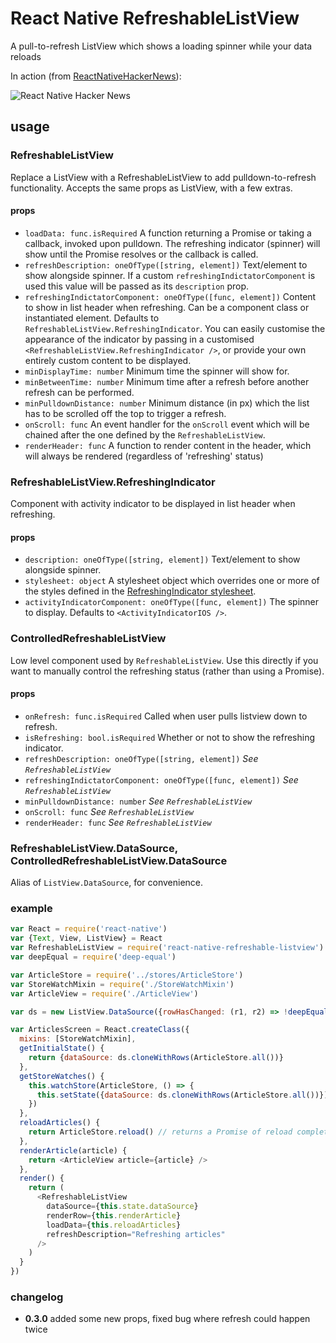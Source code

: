 # React Native RefreshableListView
A pull-to-refresh ListView which shows a loading spinner while your data reloads

In action (from [ReactNativeHackerNews](https://github.com/jsdf/ReactNativeHackerNews)):

![React Native Hacker News](http://i.imgur.com/gVmrxDe.png)

## usage

### RefreshableListView
Replace a ListView with a RefreshableListView to add pulldown-to-refresh 
functionality. Accepts the same props as ListView, with a few extras.

#### props

- `loadData: func.isRequired`
  A function returning a Promise or taking a callback, invoked upon pulldown. 
  The refreshing indicator (spinner) will show until the Promise resolves or the callback 
  is called.
- `refreshDescription: oneOfType([string, element])`
  Text/element to show alongside spinner. If a custom 
  `refreshingIndictatorComponent` is used this value will be passed as its 
  `description` prop.
- `refreshingIndictatorComponent: oneOfType([func, element])`
  Content to show in list header when refreshing. Can be a component class or 
  instantiated element. Defaults to `RefreshableListView.RefreshingIndicator`.
  You can easily customise the appearance of the indicator by passing in a
  customised `<RefreshableListView.RefreshingIndicator />`, or provide your own
  entirely custom content to be displayed.
- `minDisplayTime: number`
  Minimum time the spinner will show for.
- `minBetweenTime: number`
  Minimum time after a refresh before another refresh can be performed.
- `minPulldownDistance: number`
  Minimum distance (in px) which the list has to be scrolled off the top to 
  trigger a refresh.
- `onScroll: func`
  An event handler for the `onScroll` event which will be chained after the one
  defined by the `RefreshableListView`.
- `renderHeader: func`
  A function to render content in the header, which will always be rendered 
  (regardless of 'refreshing' status) 

### RefreshableListView.RefreshingIndicator
Component with activity indicator to be displayed in list header when refreshing.

#### props

- `description: oneOfType([string, element])`
  Text/element to show alongside spinner.
- `stylesheet: object`
  A stylesheet object which overrides one or more of the styles defined in the 
  [RefreshingIndicator stylesheet](lib/RefreshingIndicator.js).
- `activityIndicatorComponent: oneOfType([func, element])`
  The spinner to display. Defaults to `<ActivityIndicatorIOS />`.


### ControlledRefreshableListView
Low level component used by `RefreshableListView`. Use this directly if you want 
to manually control the refreshing status (rather than using a Promise).

#### props
- `onRefresh: func.isRequired`
  Called when user pulls listview down to refresh.
- `isRefreshing: bool.isRequired`
  Whether or not to show the refreshing indicator.
- `refreshDescription: oneOfType([string, element])`
  *See `RefreshableListView`*
- `refreshingIndictatorComponent: oneOfType([func, element])`
  *See `RefreshableListView`*
- `minPulldownDistance: number`
  *See `RefreshableListView`*
- `onScroll: func`
  *See `RefreshableListView`*
- `renderHeader: func`
  *See `RefreshableListView`*

### RefreshableListView.DataSource, ControlledRefreshableListView.DataSource
Alias of `ListView.DataSource`, for convenience.

### example

```js
var React = require('react-native')
var {Text, View, ListView} = React
var RefreshableListView = require('react-native-refreshable-listview')
var deepEqual = require('deep-equal')

var ArticleStore = require('../stores/ArticleStore')
var StoreWatchMixin = require('./StoreWatchMixin')
var ArticleView = require('./ArticleView')

var ds = new ListView.DataSource({rowHasChanged: (r1, r2) => !deepEqual(r1, r2)})

var ArticlesScreen = React.createClass({
  mixins: [StoreWatchMixin],
  getInitialState() {
    return {dataSource: ds.cloneWithRows(ArticleStore.all())}
  },
  getStoreWatches() {
    this.watchStore(ArticleStore, () => {
      this.setState({dataSource: ds.cloneWithRows(ArticleStore.all())})
    })
  },
  reloadArticles() {
    return ArticleStore.reload() // returns a Promise of reload completion
  },
  renderArticle(article) {
    return <ArticleView article={article} />
  },
  render() {
    return (
      <RefreshableListView
        dataSource={this.state.dataSource}
        renderRow={this.renderArticle}
        loadData={this.reloadArticles}
        refreshDescription="Refreshing articles"
      />
    )
  }
})
```

### changelog

- **0.3.0** added some new props, fixed bug where refresh could happen twice
